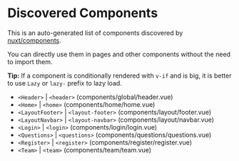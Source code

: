 # Discovered Components

This is an auto-generated list of components discovered by [nuxt/components](https://github.com/nuxt/components).

You can directly use them in pages and other components without the need to import them.

**Tip:** If a component is conditionally rendered with `v-if` and is big, it is better to use `Lazy` or `lazy-` prefix to lazy load.

- `<Header>` | `<header>` (components/global/header.vue)
- `<Home>` | `<home>` (components/home/home.vue)
- `<LayoutFooter>` | `<layout-footer>` (components/layout/footer.vue)
- `<LayoutNavbar>` | `<layout-navbar>` (components/layout/navbar.vue)
- `<Login>` | `<login>` (components/login/login.vue)
- `<Questions>` | `<questions>` (components/questions/questions.vue)
- `<Register>` | `<register>` (components/register/register.vue)
- `<Team>` | `<team>` (components/team/team.vue)
